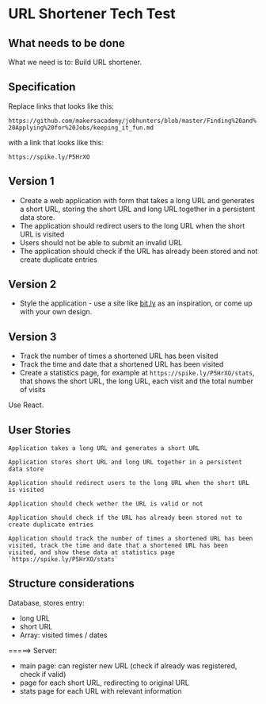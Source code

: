 # URL Shortener Tech Test

What needs to be done
-----

What we need is to: Build URL shortener.

## Specification

Replace links that looks like this:

`https://github.com/makersacademy/jobhunters/blob/master/Finding%20and%20Applying%20for%20Jobs/keeping_it_fun.md`

with a link that looks like this:

`https://spike.ly/P5HrXO`

## Version 1

* Create a web application with form that takes a long URL and generates a short
  URL, storing the short URL and long URL together in a persistent data store.
* The application should redirect users to the long URL when the short URL is visited
* Users should not be able to submit an invalid URL
* The application should check if the URL has already been stored and not
  create duplicate entries

## Version 2

* Style the application - use a site like [bit.ly](https://bit.ly) as an
  inspiration, or come up with your own design.

## Version 3

* Track the number of times a shortened URL has been visited
* Track the time and date that a shortened URL has been visited
* Create a statistics page, for example at `https://spike.ly/P5HrXO/stats`,
  that shows the short URL, the long URL, each visit and the total number of
  visits

Use React.

User Stories
-----

```
Application takes a long URL and generates a short URL

Application stores short URL and long URL together in a persistent data store

Application should redirect users to the long URL when the short URL is visited

Application should check wether the URL is valid or not

Application should check if the URL has already been stored not to create duplicate entries

Application should track the number of times a shortened URL has been visited, track the time and date that a shortened URL has been visited, and show these data at statistics page `https://spike.ly/P5HrXO/stats`
```

Structure considerations
-----
Database, stores entry:
 - long URL
 - short URL
 - Array: visited times / dates

 =====> Server:
 - main page: can register new URL (check if already was registered, check if valid)
 - page for each short URL, redirecting to original URL
 - stats page for each URL with relevant information
